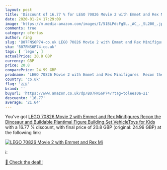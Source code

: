 ```yaml
---
layout: post
title: 'Discount of 16.77 % for LEGO 70826 Movie 2 with Emmet and Rex Mi'
date: 2020-01-24 17:29:09
image: 'https://m.media-amazon.com/images/I/51BLPdcFg5L._AC_._SL200_.jpg'
comments: true
category: ofertas
author: ring
slug: 'B07FNS6P74-co.uk LEGO 70826 Movie 2 with Emmet and Rex Minifigures Recon...'
sku: 'B07FNS6P74-co.uk'
tags: [ 'lego', ]
actualPrice: 20.8 GBP
currency: GBP
price: 20.8
comparePrice: 24.99 GBP
prodname: 'LEGO 70826 Movie 2 with Emmet and Rex Minifigures  Recon the Dinosaur and Buildable Plantimal Figure Building Set  VehicleToys for Kids'
country: 'co.uk'
flag: '🇬🇧'
brand: ''
buyurl: 'https://www.amazon.co.uk/dp/B07FNS6P74/?tag=tolees0a-21'
descuento: '16.77'
average: '21.64'
---
```


You've got [LEGO 70826 Movie 2 with Emmet and Rex Minifigures  Recon the Dinosaur and Buildable Plantimal Figure Building Set  VehicleToys for Kids](https://www.amazon.co.uk/dp/B07FNS6P74/?tag=tolees0a-21) with a  16.77 % discount, with final price of 20.8 GBP (original: 24.99 GBP) at the following link:

[![LEGO 70826 Movie 2 with Emmet and Rex Mi](https://m.media-amazon.com/images/I/51BLPdcFg5L._AC_._SL200_.jpg)](https://www.amazon.co.uk/dp/B07FNS6P74/?tag=tolees0a-21)

ℹ️:


[🛒 Check the deal!!](https://www.amazon.co.uk/dp/B07FNS6P74/?tag=tolees0a-21)

